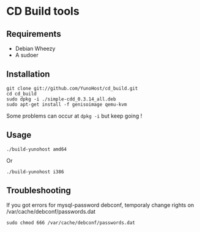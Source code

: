 CD Build tools
==============


Requirements
------------

* Debian Wheezy
* A sudoer


Installation
------------
```
git clone git://github.com/YunoHost/cd_build.git
cd cd_build
sudo dpkg -i ./simple-cdd_0.3.14_all.deb
sudo apt-get install -f genisoimage qemu-kvm
```

Some problems can occur at `dpkg -i` but keep going !


Usage
-----
```
./build-yunohost amd64
```

Or

```
./build-yunohost i386
```


Troubleshooting
---------------

If you got errors for mysql-password debconf, temporaly change rights on /var/cache/debconf/passwords.dat
```
sudo chmod 666 /var/cache/debconf/passwords.dat
```
